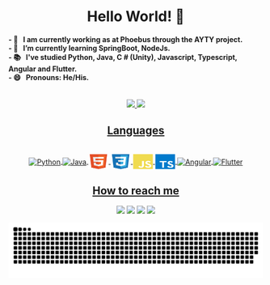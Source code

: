 <div align="center"><h1>Hello World! 👋</h1></div>
  
<h4>- 🔭  &nbsp; I am currently working as at Phoebus through the AYTY project.
<br>- 🌱  &nbsp; I’m currently learning SpringBoot, NodeJs.
<br>- 📚  &nbsp; I've studied Python, Java, C # (Unity), Javascript, Typescript, Angular and Flutter.
<br>- 😄  &nbsp; Pronouns: He/His.</h4>

<br>

<div align="center">
  <a href="https://github.com/rafaballerini">
  <img height="150em" src="https://github-readme-stats.vercel.app/api?username=AndersonBarbosaDeFreitas&&show_icons=true&theme=dark&hide=issues&count_private=true&include_all_commits=true&line_height=24.5"/>
  <img height="150em" src="https://github-readme-stats.vercel.app/api/top-langs/?username=AndersonBarbosaDeFreitas&layout=compact&theme=dark&langs_count=10"/>
</div>

<div align="center"><h2>Languages</h2></div>
<div style="display: inline_block" align="center"><br>
  <img align="center" alt="Python" height="30" width="40" src="https://cdn.jsdelivr.net/gh/devicons/devicon/icons/python/python-original.svg">
  <img align="center" alt="Java" height="30" width="40" src="https://cdn.jsdelivr.net/gh/devicons/devicon/icons/java/java-original.svg">
  <img align="center" alt="HTML" height="30" width="40" src="https://raw.githubusercontent.com/devicons/devicon/master/icons/html5/html5-original.svg">
  <img align="center" alt="CSS" height="30" width="40" src="https://raw.githubusercontent.com/devicons/devicon/master/icons/css3/css3-original.svg">
  <img align="center" alt="Javascript" height="30" width="40" src="https://raw.githubusercontent.com/devicons/devicon/master/icons/javascript/javascript-plain.svg">
  <img align="center" alt="Typescript" height="30" width="40" src="https://raw.githubusercontent.com/devicons/devicon/master/icons/typescript/typescript-plain.svg">
  <img align="center" alt="Angular" height="30" width="40" src="https://cdn.jsdelivr.net/gh/devicons/devicon/icons/angularjs/angularjs-plain.svg">
  <img align="center" alt="Flutter" height="30" width="40" src="https://cdn.jsdelivr.net/gh/devicons/devicon/icons/flutter/flutter-original.svg">
</div>

<div align="center"><h2>How to reach me</h2></div>

<div align="center"> 
  <a href="https://www.facebook.com/anderson.barbosadefreitas" target="_blank"><img src="https://img.shields.io/badge/Facebook-1877F2?style=for-the-badge&logo=facebook&logoColor=white" target="_blank"></a>
  <a href="https://www.instagram.com/andersonbdef/" target="_blank"><img src="https://img.shields.io/badge/-Instagram-%23E4405F?style=for-the-badge&logo=instagram&logoColor=white" target="_blank"></a>
  <a href="www.linkedin.com/in/anderson-barbosa-de-freitas" target="_blank"><img src="https://img.shields.io/badge/-LinkedIn-%230077B5?style=for-the-badge&logo=linkedin&logoColor=white" target="_blank"></a> 
  <a href = "mailto:anderfreitas12@gmail.com"><img src="https://img.shields.io/badge/Gmail-D14836?style=for-the-badge&logo=gmail&logoColor=white" target="_blank"></a>
 
  ![Snake animation](https://github.com/AndersonBarbosaDeFreitas/AndersonBarbosaDeFreitas/blob/output/github-contribution-grid-snake.svg)
 
</div>
